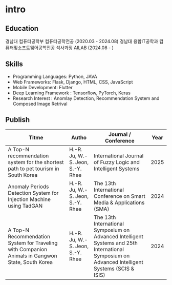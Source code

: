 # intro

Education
---------------------------------------------------------------------------------------------
경남대 컴퓨터공학부 컴퓨터공학전공 (2020.03 - 2024.08)
경남대 융합IT공학과 컴퓨터및소프트웨어공학전공 석사과정 AILAB (2024.08 - )

Skills
---------------------------------------------------------------------------------------------
- Programming Languages: Python, JAVA
- Web Frameworks: Flask, Django, HTML, CSS, JavaScript
- Mobile Development: Flutter
- Deep Learning Framework : Tensorflow, PyTorch, Keras
- Research Interest : Anomlay Detection, Recommendation System and Composed Image Retrival

Publish
---------------------------------------------------------------------------------------------
| Titme                                                     | Autho                      | Journal / Conference                              | Year        |
|-----------------------------------------------------------|----------------------------|---------------------------------------------------|-------------|
| A Top-N recommendation system for the shortest path to pet tourism in South Korea | H.-R. Ju, W.-S. Jeon, S.-Y. Rhee | International Journal of Fuzzy Logic and Intelligent Systems | 2025 |
| Anomaly Periods Detection System for Injection Machine using TadGAN | H.-R. Ju, W.-S. Jeon, S.-Y. Rhee | The 13th International Conference on Smart Media & Applications (SMA) | 2024 |
| A Top-N Recommendation System for Traveling with Companion Animals in Gangwon State, South Korea | H.-R. Ju, W.-S. Jeon, S.-Y. Rhee | The 13th International Symposium on Advanced Intelligent Systems and 25th International Symposium on Advanced Intelligent Systems (SCIS & ISIS) | 2024 |
